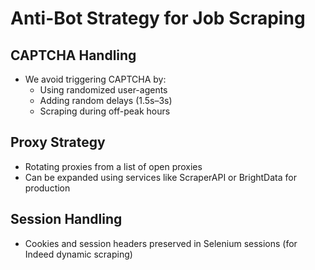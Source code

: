 # Anti-Bot Strategy for Job Scraping

## CAPTCHA Handling
- We avoid triggering CAPTCHA by:
  - Using randomized user-agents
  - Adding random delays (1.5s–3s)
  - Scraping during off-peak hours

## Proxy Strategy
- Rotating proxies from a list of open proxies
- Can be expanded using services like ScraperAPI or BrightData for production

## Session Handling
- Cookies and session headers preserved in Selenium sessions (for Indeed dynamic scraping)
